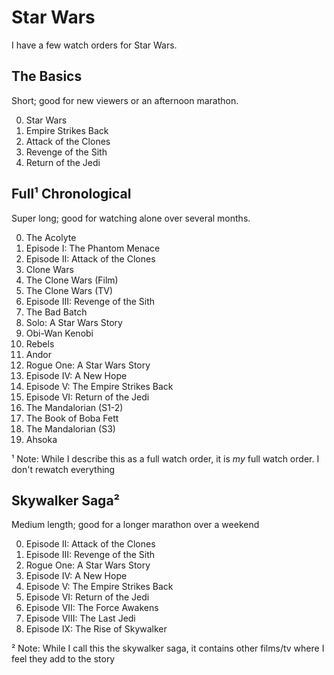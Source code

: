# Star Wars

I have a few watch orders for Star Wars.

## The Basics
Short; good for new viewers or an afternoon marathon.

0) Star Wars
0) Empire Strikes Back
0) Attack of the Clones
0) Revenge of the Sith
0) Return of the Jedi

## Full¹ Chronological
Super long; good for watching alone over several months.

0) The Acolyte
0) Episode I: The Phantom Menace
0) Episode II: Attack of the Clones
0) Clone Wars
0) The Clone Wars (Film)
0) The Clone Wars (TV)
0) Episode III: Revenge of the Sith
0) The Bad Batch
0) Solo: A Star Wars Story
0) Obi-Wan Kenobi
0) Rebels
0) Andor
0) Rogue One: A Star Wars Story
0) Episode IV: A New Hope
0) Episode V: The Empire Strikes Back
0) Episode VI: Return of the Jedi
0) The Mandalorian (S1-2)
0) The Book of Boba Fett
0) The Mandalorian (S3)
0) Ahsoka

¹ Note: While I describe this as a full watch order, it is *my* full watch order. I don't rewatch everything

## Skywalker Saga²
Medium length; good for a longer marathon over a weekend

0) Episode II: Attack of the Clones
0) Episode III: Revenge of the Sith
0) Rogue One: A Star Wars Story
0) Episode IV: A New Hope
0) Episode V: The Empire Strikes Back
0) Episode VI: Return of the Jedi
0) Episode VII: The Force Awakens
0) Episode VIII: The Last Jedi
0) Episode IX: The Rise of Skywalker

² Note: While I call this the skywalker saga, it contains other films/tv where I feel they add to the story
